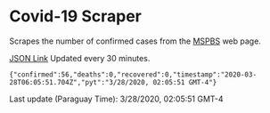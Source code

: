 # Covid-19 Scraper

Scrapes the number of confirmed cases from the [MSPBS](https://www.mspbs.gov.py/covid-19.php) web page.

[JSON Link](https://jmayalag.github.io/covid19-scrape/cases.json)
Updated every 30 minutes.
```
{"confirmed":56,"deaths":0,"recovered":0,"timestamp":"2020-03-28T06:05:51.704Z","pyt":"3/28/2020, 02:05:51 GMT-4"}
```
Last update (Paraguay Time): 3/28/2020, 02:05:51 GMT-4